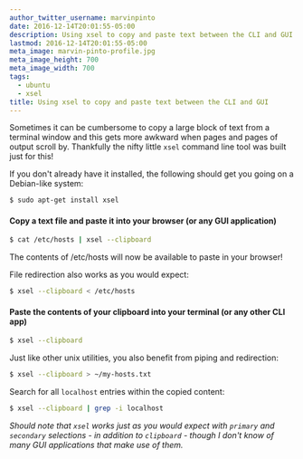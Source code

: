 ```yaml
---
author_twitter_username: marvinpinto
date: 2016-12-14T20:01:55-05:00
description: Using xsel to copy and paste text between the CLI and GUI
lastmod: 2016-12-14T20:01:55-05:00
meta_image: marvin-pinto-profile.jpg
meta_image_height: 700
meta_image_width: 700
tags:
  - ubuntu
  - xsel
title: Using xsel to copy and paste text between the CLI and GUI
---
```


Sometimes it can be cumbersome to copy a large block of text from a terminal
window and this gets more awkward when pages and pages of output scroll by.
Thankfully the nifty little `xsel` command line tool was built just for this!

If you don't already have it installed, the following should get you going on a
Debian-like system:

``` bash
$ sudo apt-get install xsel
```


#### Copy a text file and paste it into your browser (or any GUI application)

``` bash
$ cat /etc/hosts | xsel --clipboard
```
The contents of /etc/hosts will now be available to paste in your browser!

File redirection also works as you would expect:
``` bash
$ xsel --clipboard < /etc/hosts
```


#### Paste the contents of your clipboard into your terminal (or any other CLI app)

``` bash
$ xsel --clipboard
```

Just like other unix utilities, you also benefit from piping and redirection:

``` bash
$ xsel --clipboard > ~/my-hosts.txt
```

Search for all `localhost` entries within the copied content:
``` bash
$ xsel --clipboard | grep -i localhost
```

_Should note that `xsel` works just as you would expect with `primary` and
`secondary` selections - in addition to `clipboard` - though I don't know of
many GUI applications that make use of them._
